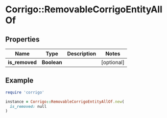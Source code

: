 # Corrigo::RemovableCorrigoEntityAllOf

## Properties

| Name | Type | Description | Notes |
| ---- | ---- | ----------- | ----- |
| **is_removed** | **Boolean** |  | [optional] |

## Example

```ruby
require 'corrigo'

instance = Corrigo::RemovableCorrigoEntityAllOf.new(
  is_removed: null
)
```

